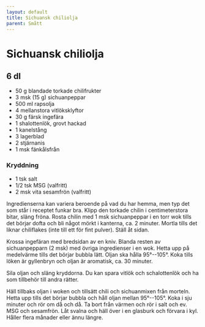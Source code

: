```yaml
---
layout: default
title: Sichuansk chiliolja
parent: Smått
---
```

# Sichuansk chiliolja

## 6 dl

- 50 g blandade torkade chilifrukter
- 3 msk (15 g) sichuanpeppar
- 500 ml rapsolja
- 4 mellanstora vitlöksklyftor
- 30 g färsk ingefära
- 1 shalottenlök, grovt hackad
- 1 kanelstång
- 3 lagerblad
- 2 stjärnanis
- 1 msk fänkålsfrån


### Kryddning

- 1 tsk salt
- 1/2 tsk MSG (valfritt)
- 2 msk vita sesamfrön (valfritt)


Ingredienserna kan variera beroende på vad du har hemma, men typ det som står i receptet
funkar bra. Klipp den torkade chilin i centimeterstora bitar, släng fröna. Rosta chilin
med 1 msk sichuanpeppar i en torr wok tills det börjar dofta och bli något mörkt i
kanterna, ca. 2 minuter. Mortla tills det liknar chiliflakes (inte till ett för fint
pulver). Ställ åt sidan.

Krossa ingefäran med bredsidan av en kniv. Blanda resten av sichuanpepparn (2 msk) med
övriga ingredienser i en wok. Hetta upp på medelvärme tills det börjar bubbla lätt. Oljan
ska hålla 95°--105°. Koka tills löken är gyllenbryn och oljan är aromatisk, ca. 30
minuter.

Sila oljan och släng kryddorna. Du kan spara vitlök och schalottenlök och ha som tillbehör
till andra rätter.

Häll tillbaks oljan i woken och tillsätt chili och sichuanmixen från morteln. Hetta upp
tills det börjar bubbla och håll oljan mellan 95°--105°. Koka i sju minuter och rör om då
och då. Ta bort från värmen och rör i salt och ev. MSG och sesamfrön. Låt svalna och häll
över i en glasburk och förvara i kyl. Håller flera månader eller ännu längre.


